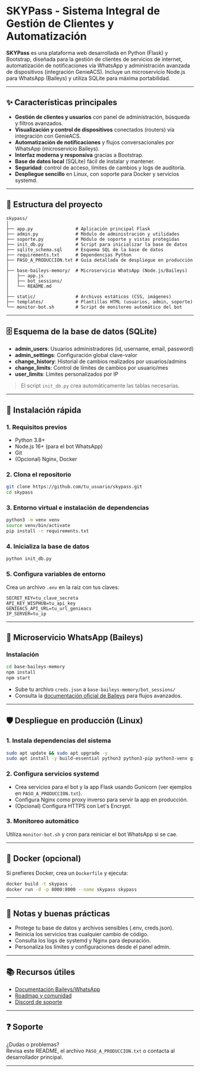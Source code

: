 # SKYPass - Sistema Integral de Gestión de Clientes y Automatización

**SKYPass** es una plataforma web desarrollada en Python (Flask) y Bootstrap, diseñada para la gestión de clientes de servicios de internet, automatización de notificaciones vía WhatsApp y administración avanzada de dispositivos (integración GenieACS). Incluye un microservicio Node.js para WhatsApp (Baileys) y utiliza SQLite para máxima portabilidad.

---

## ✨ Características principales

- **Gestión de clientes y usuarios** con panel de administración, búsqueda y filtros avanzados.
- **Visualización y control de dispositivos** conectados (routers) vía integración con GenieACS.
- **Automatización de notificaciones** y flujos conversacionales por WhatsApp (microservicio Baileys).
- **Interfaz moderna y responsiva** gracias a Bootstrap.
- **Base de datos local** (SQLite) fácil de instalar y mantener.
- **Seguridad**: control de acceso, límites de cambios y logs de auditoría.
- **Despliegue sencillo** en Linux, con soporte para Docker y servicios systemd.

---

## 📁 Estructura del proyecto

```
skypass/
│
├── app.py                # Aplicación principal Flask
├── admin.py              # Módulo de administración y utilidades
├── soporte.py            # Módulo de soporte y vistas protegidas
├── init_db.py            # Script para inicializar la base de datos
├── sqlite_schema.sql     # Esquema SQL de la base de datos
├── requirements.txt      # Dependencias Python
├── PASO_A_PRODUCCION.txt # Guía detallada de despliegue en producción
│
├── base-baileys-memory/  # Microservicio WhatsApp (Node.js/Baileys)
│   ├── app.js
│   ├── bot_sessions/
│   └── README.md
│
├── static/               # Archivos estáticos (CSS, imágenes)
├── templates/            # Plantillas HTML (usuarios, admin, soporte)
└── monitor-bot.sh        # Script de monitoreo automático del bot
```

---

## 🗄️ Esquema de la base de datos (SQLite)

- **admin_users**: Usuarios administradores (id, username, email, password)
- **admin_settings**: Configuración global clave-valor
- **change_history**: Historial de cambios realizados por usuarios/admins
- **change_limits**: Control de límites de cambios por usuario/mes
- **user_limits**: Límites personalizados por IP

> El script `init_db.py` crea automáticamente las tablas necesarias.

---

## 🚀 Instalación rápida

### 1. Requisitos previos

- Python 3.8+
- Node.js 16+ (para el bot WhatsApp)
- Git
- (Opcional) Nginx, Docker

### 2. Clona el repositorio

```bash
git clone https://github.com/tu_usuario/skypass.git
cd skypass
```

### 3. Entorno virtual e instalación de dependencias

```bash
python3 -m venv venv
source venv/bin/activate
pip install -r requirements.txt
```

### 4. Inicializa la base de datos

```bash
python init_db.py
```

### 5. Configura variables de entorno

Crea un archivo `.env` en la raíz con tus claves:

```
SECRET_KEY=tu_clave_secreta
API_KEY_WISPHUB=tu_api_key
GENIEACS_API_URL=tu_url_genieacs
IP_SERVER=tu_ip
```

---

## 🤖 Microservicio WhatsApp (Baileys)

### Instalación

```bash
cd base-baileys-memory
npm install
npm start
```

- Sube tu archivo `creds.json` a `base-baileys-memory/bot_sessions/`
- Consulta la [documentación oficial de Baileys](https://bot-whatsapp.netlify.app/) para flujos avanzados.

---

## 🛡️ Despliegue en producción (Linux)

### 1. Instala dependencias del sistema

```bash
sudo apt update && sudo apt upgrade -y
sudo apt install -y build-essential python3 python3-pip python3-venv git nginx
```

### 2. Configura servicios systemd

- Crea servicios para el bot y la app Flask usando Gunicorn (ver ejemplos en `PASO_A_PRODUCCION.txt`).
- Configura Nginx como proxy inverso para servir la app en producción.
- (Opcional) Configura HTTPS con Let's Encrypt.

### 3. Monitoreo automático

Utiliza `monitor-bot.sh` y cron para reiniciar el bot WhatsApp si se cae.

---

## 🐳 Docker (opcional)

Si prefieres Docker, crea un `Dockerfile` y ejecuta:

```bash
docker build -t skypass .
docker run -d -p 8000:8000 --name skypass skypass
```

---

## 📝 Notas y buenas prácticas

- Protege tu base de datos y archivos sensibles (.env, creds.json).
- Reinicia los servicios tras cualquier cambio de código.
- Consulta los logs de systemd y Nginx para depuración.
- Personaliza los límites y configuraciones desde el panel admin.

---

## 📚 Recursos útiles

- [Documentación Baileys/WhatsApp](https://bot-whatsapp.netlify.app/)
- [Roadmap y comunidad](https://github.com/orgs/codigoencasa/projects/1)
- [Discord de soporte](https://link.codigoencasa.com/DISCORD)

---

## ❓ Soporte

¿Dudas o problemas?  
Revisa este README, el archivo `PASO_A_PRODUCCION.txt` o contacta al desarrollador principal.

--- 